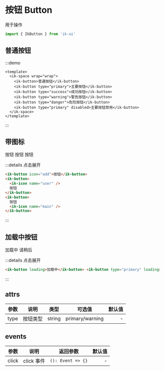 # 按钮 Button

用于操作

```javascript
import { IkButton } from 'ik-ui'
```

## 普通按钮

<!-- <div class="flex">
  <ik-button>普通按钮</ik-button>
  <ik-button type="primary">主要按钮</ik-button>
  <ik-button type="success">成功按钮</ik-button>
</div>
<div class="flex" style="margin-top: 10px">
  <ik-button type="warning">警告按钮</ik-button>
  <ik-button type="danger">危险按钮</ik-button>
  <ik-button type="primary" disabled>按钮禁用</ik-button>
</div> -->

:::demo

```vue
<template>
  <ik-space wrap="wrap">
    <ik-button>普通按钮</ik-button>
    <ik-button type="primary">主要按钮</ik-button>
    <ik-button type="success">成功按钮</ik-button>
    <ik-button type="warning">警告按钮</ik-button>
    <ik-button type="danger">危险按钮</ik-button>
    <ik-button type="primary" disabled>主要按钮禁用</ik-button>
  </ik-space>
</template>
```

:::

## 带图标

<div class="flex">
  <ik-button icon="add">按钮</ik-button>
  <ik-button>
    <ik-icon name="user" />
    按钮
  </ik-button>
  <ik-button type="primary">
    按钮
    <ik-icon color="#ffffff" name="main" />
  </ik-button>
</div>

:::details 点击展开

```html
<ik-button icon="add">按钮</ik-button>
<ik-button>
  <ik-icon name="user" />
  按钮
</ik-button>
<ik-button>
  按钮
  <ik-icon name="main" />
</ik-button>
```

:::

## 加载中按钮

<div class="flex">
  <ik-button loading>加载中</ik-button>
  <ik-button type="primary" loading>请稍后</ik-button>
</div>

:::details 点击展开

```html
<ik-button loading>加载中</ik-button> <ik-button type="primary" loading>请稍后</ik-button>
```

:::

## attrs

| 参数 |   说明   |  类型  |     可选值      | 默认值 |
| ---- | :------: | :----: | :-------------: | -----: |
| type | 按钮类型 | string | primary/warning |      - |

## events

| 参数  |    说明    |     返回参数      | 默认值 |
| ----- | :--------: | :---------------: | -----: |
| click | click 事件 | `(): Event => {}` |      - |

<style lang="scss">
  .flex {
    .ik-button {
      margin-right: 12px;
    }
  }
</style>
